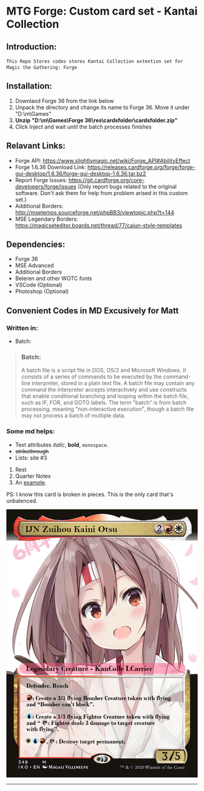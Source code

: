 # **MTG Forge: Custom card set - Kantai Collection**
## Introduction:

    This Repo Stores codes stores Kantai Collection extention set for Magic the Gathering: Forge

## Installation:

1. Downlaod Forge 36 from the link below
2. Unpack the directory and change its name to Forge 36. Move it under "D:\m\Games\"
3. **Unzip "D:\m\Games\Forge 36\res\cardsfolder\cardsfolder.zip"** 
4. Click Inject and wait until the batch processes finishes

## Relavant Links:

* Forge API: https://www.slightlymagic.net/wiki/Forge_API#AbilityEffect
* Forge 1.6.36 Download Link: https://releases.cardforge.org/forge/forge-gui-desktop/1.6.36/forge-gui-desktop-1.6.36.tar.bz2
* Report Forge Issues: https://git.cardforge.org/core-developers/forge/issues (Only report bugs related to the original software. Don't ask them for help from problem arised in this custom set.)
* Additional Borders: http://msetemps.sourceforge.net/phpBB3/viewtopic.php?t=144
* MSE Legendary Borders: https://magicseteditor.boards.net/thread/77/cajun-style-templates

## Dependencies:

* Forge 36
* MSE Advanced
* Additional Borders
* Beleren and other WOTC fonts
* VSCode (Optional)
* Photoshop (Optional)

**Convenient Codes in MD Excusively for Matt**
-------

### Written in:

- Batch:

> ### **Batch:**
> A batch file is a script file in DOS, OS/2 and Microsoft Windows. It consists of a series of commands to be executed by the command-line interpreter, stored in a plain text file. A batch file may contain any command the interpreter accepts interactively and use constructs that enable conditional branching and looping within the batch file, such as IF, FOR, and GOTO labels. The term "batch" is from batch processing, meaning "non-interactive execution", though a batch file may not process a batch of multiple data.

### Some md helps:

* Text attributes _italic_, **bold**, `monospace`.
* ~~strikethrough~~
* Lists: site #3
1. Rest
2. Quarter Notes
3. An [example](http://example.com).

PS: I know this card is broken in pieces. This is the only card that's unbalenced.

![Image](Others/Zuihou/ijn_zuihou_kaini_otsu.jpg "icon")

---

